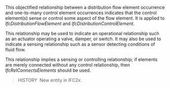 ﻿This objectified relationship between a distribution flow element occurrence and one-to-many control element occurrences indicates that the control element(s) sense or control some aspect of the flow element. It is applied to _IfcDistributionFlowElement_ and _IfcDistributionControlElement_.

This relationship may be used to indicate an operational relationship such as an actuator operating a valve, damper, or switch. It may also be used to indicate a sensing relationship such as a sensor detecting conditions of fluid flow.

This relationship implies a sensing or controlling relationship; if elements are merely connected without any control relationship, then _IfcRelConnectsElements_ should be used.

> HISTORY&nbsp; New entity in IFC2x.  
>